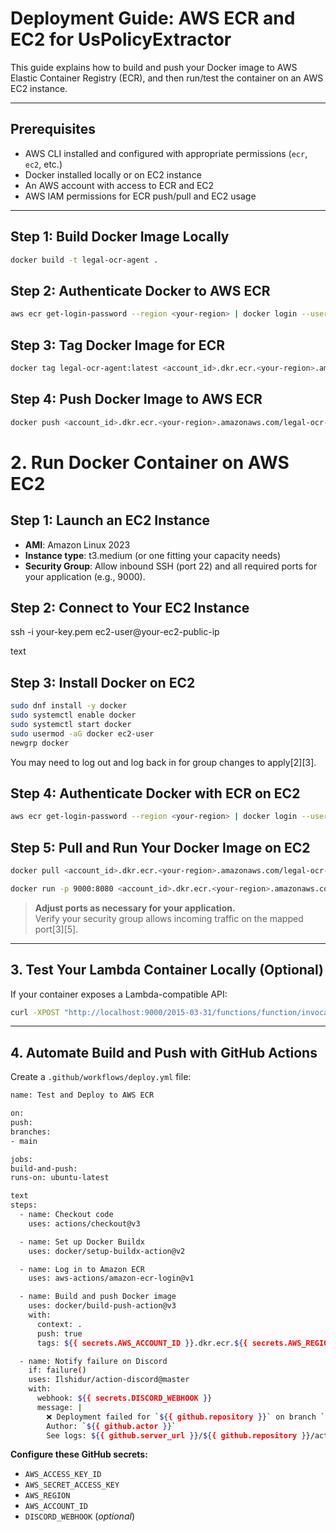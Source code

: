 
# Deployment Guide: AWS ECR and EC2 for UsPolicyExtractor

This guide explains how to build and push your Docker image to AWS Elastic Container Registry (ECR), and then run/test the container on an AWS EC2 instance.

---

## Prerequisites

- AWS CLI installed and configured with appropriate permissions (`ecr`, `ec2`, etc.)
- Docker installed locally or on EC2 instance
- An AWS account with access to ECR and EC2
- AWS IAM permissions for ECR push/pull and EC2 usage

---

## Step 1: Build Docker Image Locally

```bash
docker build -t legal-ocr-agent .

```

## Step 2: Authenticate Docker to AWS ECR

```bash
aws ecr get-login-password --region <your-region> | docker login --username AWS --password-stdin <account_id>.dkr.ecr.<your-region>.amazonaws.com
```

##  Step 3: Tag Docker Image for ECR

```bash 
docker tag legal-ocr-agent:latest <account_id>.dkr.ecr.<your-region>.amazonaws.com/legal-ocr-agent:latest
```

## Step 4: Push Docker Image to AWS ECR

```bash
docker push <account_id>.dkr.ecr.<your-region>.amazonaws.com/legal-ocr-agent:latest
```

# 2. Run Docker Container on AWS EC2

## Step 1: Launch an EC2 Instance

- **AMI**: Amazon Linux 2023
- **Instance type**: t3.medium (or one fitting your capacity needs)
- **Security Group**: Allow inbound SSH (port 22) and all required ports for your application (e.g., 9000).

## Step 2: Connect to Your EC2 Instance

ssh -i your-key.pem ec2-user@your-ec2-public-ip

text

## Step 3: Install Docker on EC2
```bash
sudo dnf install -y docker
sudo systemctl enable docker
sudo systemctl start docker
sudo usermod -aG docker ec2-user
newgrp docker
```
You may need to log out and log back in for group changes to apply[2][3].

## Step 4: Authenticate Docker with ECR on EC2
```bash
aws ecr get-login-password --region <your-region> | docker login --username AWS --password-stdin <account_id>.dkr.ecr.<your-region>.amazonaws.com
```

## Step 5: Pull and Run Your Docker Image on EC2

```bash
docker pull <account_id>.dkr.ecr.<your-region>.amazonaws.com/legal-ocr-agent:latest

docker run -p 9000:8080 <account_id>.dkr.ecr.<your-region>.amazonaws.com/legal-ocr-agent:latest
```
> **Adjust ports as necessary for your application.**  
Verify your security group allows incoming traffic on the mapped port[3][5].

---

## 3. Test Your Lambda Container Locally (Optional)

If your container exposes a Lambda-compatible API:
```bash
curl -XPOST "http://localhost:9000/2015-03-31/functions/function/invocations" -d '{"body": "{"question": "What is the export law in Texas?"}"}'

```

---

## 4. Automate Build and Push with GitHub Actions

Create a `.github/workflows/deploy.yml` file:

```bash
name: Test and Deploy to AWS ECR

on:
push:
branches:
- main

jobs:
build-and-push:
runs-on: ubuntu-latest

text
steps:
  - name: Checkout code
    uses: actions/checkout@v3

  - name: Set up Docker Buildx
    uses: docker/setup-buildx-action@v2

  - name: Log in to Amazon ECR
    uses: aws-actions/amazon-ecr-login@v1

  - name: Build and push Docker image
    uses: docker/build-push-action@v3
    with:
      context: .
      push: true
      tags: ${{ secrets.AWS_ACCOUNT_ID }}.dkr.ecr.${{ secrets.AWS_REGION }}.amazonaws.com/legal-ocr-agent:latest

  - name: Notify failure on Discord
    if: failure()
    uses: Ilshidur/action-discord@master
    with:
      webhook: ${{ secrets.DISCORD_WEBHOOK }}
      message: |
        ❌ Deployment failed for `${{ github.repository }}` on branch `${{ github.ref_name }}`
        Author: `${{ github.actor }}`
        See logs: ${{ github.server_url }}/${{ github.repository }}/actions/runs/${{ github.run_id }}
```

**Configure these GitHub secrets:**

- `AWS_ACCESS_KEY_ID`
- `AWS_SECRET_ACCESS_KEY`
- `AWS_REGION`
- `AWS_ACCOUNT_ID`
- `DISCORD_WEBHOOK` (*optional*)



